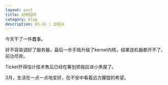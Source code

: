 ```yaml
---
layout: post
title: 动物园内   
category: blog
description: 03-15 | 过昭关
---
```


今天干了一件蠢事。

好不容易调好了服务器，最后一步手贱升级了kernel内核，结果连机器都开不了，前功尽弃。

Ticket开得估计技术售后已经在筹划把我拉进小黑屋了。

3月，生活在一点一点地变好，在不安中看着远方朦胧的希望。
